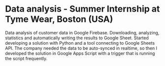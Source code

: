 # Data analysis - Summer Internship at Tyme Wear, Boston (USA)
Data analysis of customer data in Google Firebase. Downloading, analyzing, statistics and automatically writing the results to Google Sheet. Started developing a solution with Python and a tool connecting to Google Sheets API. The company needed the data to be auto-synced in realtime, so then I developed the solution in Google Apps Script with a trigger that is running the script frequently.
